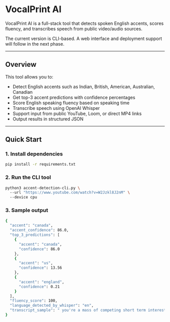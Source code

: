 # VocalPrint AI

VocalPrint AI is a full-stack tool that detects spoken English accents, scores fluency, and transcribes speech from public video/audio sources.

The current version is CLI-based. A web interface and deployment support will follow in the next phase.

---

## Overview

This tool allows you to:

- Detect English accents such as Indian, British, American, Australian, Canadian
- Get top-3 accent predictions with confidence percentages
- Score English speaking fluency based on speaking time
- Transcribe speech using OpenAI Whisper
- Support input from public YouTube, Loom, or direct MP4 links
- Output results in structured JSON

---

## Quick Start

### 1. Install dependencies

```bash
pip install -r requirements.txt
```

### 2. Run the CLI tool

```bash
python3 accent-detection-cli.py \            
  --url "https://www.youtube.com/watch?v=W2Jzkl8J2nM" \ 
  --device cpu
```

### 3. Sample output

```bash
{
  "accent": "canada",
  "accent_confidence": 86.0,
  "top_3_predictions": [
    {
      "accent": "canada",
      "confidence": 86.0
    },
    {
      "accent": "us",
      "confidence": 13.56
    },
    {
      "accent": "england",
      "confidence": 0.21
    }
  ],
  "fluency_score": 100,
  "language_detected_by_whisper": "en",
  "transcript_sample": " you're a mass of competing short term interests. And so the question is then, well, which short term interest should win out? And the answer to that is none of them. They need to be organized into a hierarchy that makes them functional across time and across individuals. So like a two year old is v"
}
```
